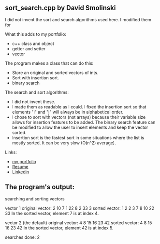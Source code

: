 ## **sort_search.cpp by David Smolinski**

I did not invent the sort and search algorithms used here. I modified them for

What this adds to my portfolio:
- c++ class and object
- getter and setter
- vector

The program makes a class that can do this:
- Store an original and sorted vectors of ints.
- Sort with insertion sort.
- binary search

The search and sort algorithms:
- I did not invent these.
- I made them as readable as I could. I fixed the insertion sort so that elements "i" and "j" will always be in alphabetical order.
- I chose to sort with vectors (not arrays) because their variable size allows for insertion features to be added. The binary search feature can be modified to allow the user to insert elements and keep the vector sorted.
- Insertion sort is the fastest sort in some situations where the list is mostly sorted. It can be very slow (O(n^2) average).

Links:
- [my portfolio](https://github.com/DavidSmolinski/portfolio)
- [Resume](https://docs.google.com/document/d/1NmaSZmUnfOo0ZlQYJZyDy648Fhi-4z7evU47rpatxZ4) 
- [Linkedin](https://www.linkedin.com/in/davidsmolinski/) 


## **The program's output:**

searching and sorting vectors

vector 1
original vector: 2 10 7 1 22 8 2 33 3 
sorted vector: 1 2 2 3 7 8 10 22 33 
In the sorted vector, element 7 is at index 4.

vector 2 (the default)
original vector: 4 8 15 16 23 42 
sorted vector: 4 8 15 16 23 42 
In the sorted vector, element 42 is at index 5.

searches done: 2